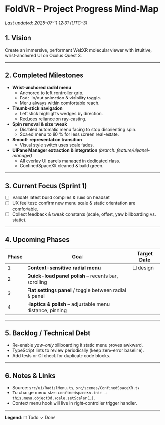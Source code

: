 # FoldVR – Project Progress Mind-Map

_Last updated: 2025-07-11 12:31 (UTC+3)_

## 1. Vision
Create an immersive, performant WebXR molecular viewer with intuitive, wrist-anchored UI on Oculus Quest 3.

---

## 2. Completed Milestones
- **Wrist-anchored radial menu**
  - Anchored to left controller grip.
  - Fade-in/out animation & visibility toggle.
  - Menu always within comfortable reach.
- **Thumb-stick navigation**
  - Left stick highlights wedges by direction.
  - Reduces reliance on ray-casting.
- **Spin removal & size tweak**
  - Disabled automatic menu facing to stop disorienting spin.
  - Scaled menu to 80 % for less screen real-estate.
- **Smooth representation transition**
  - Visual style switch uses scale fades.
- **UIPanelManager extraction & integration** _(branch: feature/uipanel-manager)_
  - All overlay UI panels managed in dedicated class.
  - ConfinedSpaceXR cleaned & build green.

---

## 3. Current Focus (Sprint 1)
- [ ] Validate latest build compiles & runs on headset.
- [ ] UX feel test: confirm new menu scale & static orientation are comfortable.
- [ ] Collect feedback & tweak constants (scale, offset, yaw billboarding vs. static).

---

## 4. Upcoming Phases
| Phase | Goal | Target Date |
|-------|------|-------------|
| 1 | **Context-sensitive radial menu**  | ☐ design  |  ☐ impl  |
| 2 | **Quick-load panel polish** – recents bar, scrolling |  |
| 3 | **Flat settings panel** / toggle between radial & panel |  |
| 4 | **Haptics & polish** – adjustable menu distance, pinning |  |

---

## 5. Backlog / Technical Debt
- Re-enable _yaw-only_ billboarding if static menu proves awkward.
- TypeScript lints to review periodically (keep zero-error baseline).
- Add tests or CI check for duplicate code blocks.

---

## 6. Notes & Links
- Source: `src/ui/RadialMenu.ts`, `src/scenes/ConfinedSpaceXR.ts`
- To change menu size: `ConfinedSpaceXR.init → this.menu.object3d.scale.setScalar(…)`.
- Context menu hook will live in right-controller trigger handler.

---

**Legend**: ☐ Todo   ✓ Done
